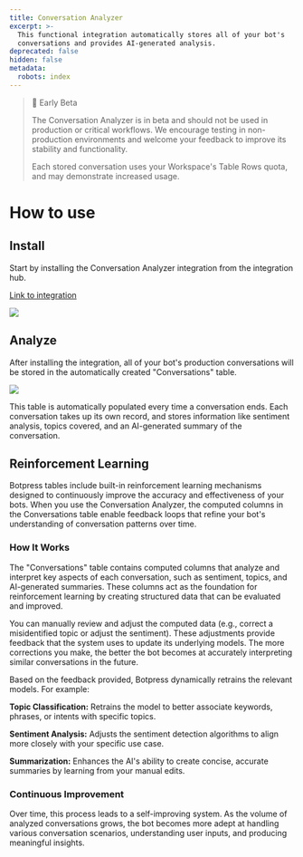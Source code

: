 ```yaml
---
title: Conversation Analyzer
excerpt: >-
  This functional integration automatically stores all of your bot's
  conversations and provides AI-generated analysis.
deprecated: false
hidden: false
metadata:
  robots: index
---
```

> 🚧 Early Beta
>
> The Conversation Analyzer is in beta and should not be used in production or critical workflows. We encourage testing in non-production environments and welcome your feedback to improve its stability and functionality.
>
> Each stored conversation uses your Workspace's Table Rows quota, and may demonstrate increased usage.

# How to use

## Install

Start by installing the Conversation Analyzer integration from the integration hub.

[Link to integration](https://studio.botpress.cloud?exploreHub=1\&hubItemId=intver_01JFQPN3KKAX01TM7JQX171C58)

<Image align="center" className="border" border={true} src="https://files.readme.io/f809cffc7b21d2fe9b33b6889a603656e2c3e97b588edcc5347d5018ee01d116-Screenshot_2024-12-23_at_2.22.42_PM.png" />

## Analyze

After installing the integration, all of your bot's production conversations will be stored in the automatically created "Conversations" table.

<Image align="center" className="border" border={true} src="https://files.readme.io/a84190d28f4db643a8c3e3c152b69ce1a8d82a27a1bfba06c39642248f2ed83d-Screenshot_2024-12-23_at_2.24.27_PM.png" />

This table is automatically populated every time a conversation ends. Each conversation takes up its own record, and stores information like sentiment analysis, topics covered, and an AI-generated summary of the conversation.

## Reinforcement Learning

Botpress tables include built-in reinforcement learning mechanisms designed to continuously improve the accuracy and effectiveness of your bots. When you use the Conversation Analyzer, the computed columns in the Conversations table enable feedback loops that refine your bot's understanding of conversation patterns over time.

### How It Works

The "Conversations" table contains computed columns that analyze and interpret key aspects of each conversation, such as sentiment, topics, and AI-generated summaries. These columns act as the foundation for reinforcement learning by creating structured data that can be evaluated and improved.

You can manually review and adjust the computed data (e.g., correct a misidentified topic or adjust the sentiment). These adjustments provide feedback that the system uses to update its underlying models. The more corrections you make, the better the bot becomes at accurately interpreting similar conversations in the future.

Based on the feedback provided, Botpress dynamically retrains the relevant models. For example:

**Topic Classification:** Retrains the model to better associate keywords, phrases, or intents with specific topics.

**Sentiment Analysis:** Adjusts the sentiment detection algorithms to align more closely with your specific use case.

**Summarization:** Enhances the AI's ability to create concise, accurate summaries by learning from your manual edits.

### Continuous Improvement

Over time, this process leads to a self-improving system. As the volume of analyzed conversations grows, the bot becomes more adept at handling various conversation scenarios, understanding user inputs, and producing meaningful insights.